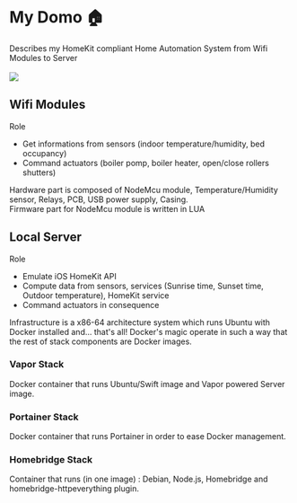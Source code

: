 # My Domo 🏠
Describes my HomeKit compliant Home Automation System from Wifi Modules to Server
<br><br>
![](https://docs.google.com/uc?id=0BxOSr4OUvNOfMWEwOHRkcnNvcU0)
<br>
## Wifi Modules
Role
- Get informations from sensors (indoor temperature/humidity, bed occupancy)
- Command actuators (boiler pomp, boiler heater, open/close rollers shutters)

Hardware part is composed of NodeMcu module, Temperature/Humidity sensor, Relays, PCB, USB power supply, Casing.
<br>
Firmware part for NodeMcu module is written in LUA
## Local Server
Role
- Emulate iOS HomeKit API
- Compute data from sensors, services (Sunrise time, Sunset time, Outdoor temperature), HomeKit service
- Command actuators in consequence

Infrastructure is a x86-64 architecture system which runs Ubuntu with Docker installed and... that's all! 
Docker's magic operate in such a way that the rest of stack components are Docker images.
### Vapor Stack
Docker container that runs Ubuntu/Swift image and Vapor powered Server image.
### Portainer Stack
Docker container that runs Portainer in order to ease Docker management.
### Homebridge Stack
Container that runs (in one image) : Debian, Node.js, Homebridge and homebridge-httpeverything plugin.


